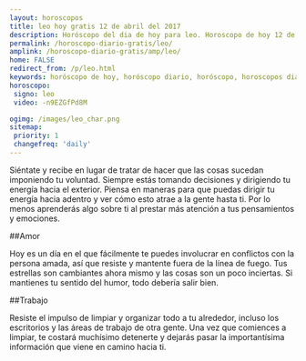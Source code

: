 ```yaml
---
layout: horoscopos
title: leo hoy gratis 12 de abril del 2017 
description: Horóscopo del dia de hoy para leo. Horoscopo de hoy 12 de abril del 2017. Las predicciones de amor, trabajo, vida personal gratis.
permalink: /horoscopo-diario-gratis/leo/
amplink: /horoscopo-diario-gratis/amp/leo/
home: FALSE
redirect_from: /p/leo.html
keywords: horóscopo de hoy, horóscopo diario, horóscopo, horoscopos diarios gratis del dia de hoy, horóscopo diario gratis,horóscopo 2017, horóscopo esperanza gracia, horoscopo leo hoy, horoscop, horóscopos gratis, horoscopo leo, horoscopo leo 2017, Tarot, Astrologia, Zodíaco, leo, horoscopo gratis
horoscopo:
 signo: leo
 video: -n9EZGfPd8M

ogimg: /images/leo_char.png
sitemap:
 priority: 1
 changefreq: 'daily'
---
```



Siéntate y recibe en lugar de tratar de hacer que las cosas sucedan imponiendo tu voluntad. Siempre estás tomando decisiones y dirigiendo tu energía hacia el exterior. Piensa en maneras para que puedas dirigir tu energía hacia adentro y ver cómo esto atrae a la gente hasta ti. Por lo menos aprenderás algo sobre ti al prestar más atención a tus pensamientos y emociones.

##Amor

Hoy es un día en el que fácilmente te puedes involucrar en conflictos con la persona amada, así que resiste y mantente fuera de la línea de fuego. Tus estrellas son cambiantes ahora mismo y las cosas son un poco inciertas. Si mantienes tu sentido del humor, todo debería salir bien.

##Trabajo

Resiste el impulso de limpiar y organizar todo a tu alrededor, incluso los escritorios y las áreas de trabajo de otra gente. Una vez que comiences a limpiar, te costará muchísimo detenerte y dejarás pasar la importantísima información que viene en camino hacia ti.